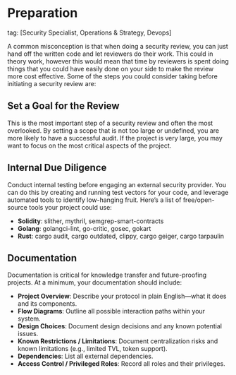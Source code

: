 # Preparation
tag: [Security Specialist, Operations & Strategy, Devops]

A common misconception is that when doing a security review, you can just hand off the written code and let reviewers do their work. This could in theory work, however this would mean that time by reviewers is spent doing things that you could have easily done on your side to make the review more cost effective. Some of the steps you could consider taking before initiating a security review are:

## Set a Goal for the Review
This is the most important step of a security review and often the most overlooked. By setting a scope that is not too large or undefined, you are more likely to have a successful audit. If the project is very large, you may want to focus on the most critical aspects of the project.

## Internal Due Diligence
Conduct internal testing before engaging an external security provider. You can do this by creating and running test vectors for your code, and leverage automated tools to identify low-hanging fruit. Here’s a list of free/open-source tools your project could use:

- **Solidity**: slither, mythril, semgrep-smart-contracts
- **Golang**: golangci-lint, go-critic, gosec, gokart
- **Rust**: cargo audit, cargo outdated, clippy, cargo geiger, cargo tarpaulin

## Documentation
Documentation is critical for knowledge transfer and future-proofing projects. At a minimum, your documentation should include:

- **Project Overview**: Describe your protocol in plain English—what it does and its components.
- **Flow Diagrams**: Outline all possible interaction paths within your system.
- **Design Choices**: Document design decisions and any known potential issues.
- **Known Restrictions / Limitations**: Document centralization risks and known limitations (e.g., limited TVL, token support).
- **Dependencies**: List all external dependencies.
- **Access Control / Privileged Roles**: Record all roles and their privileges.

